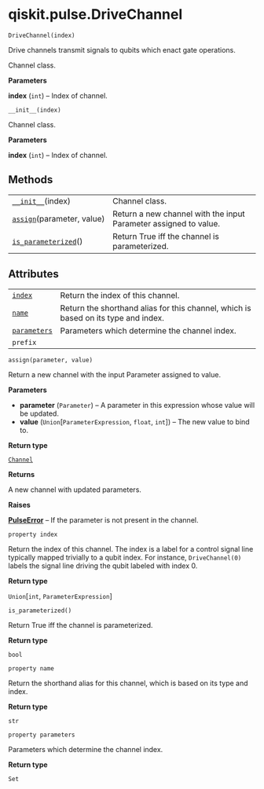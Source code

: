 # qiskit.pulse.DriveChannel

<span id="undefined" />

`DriveChannel(index)`

Drive channels transmit signals to qubits which enact gate operations.

Channel class.

**Parameters**

**index** (`int`) – Index of channel.

<span id="undefined" />

`__init__(index)`

Channel class.

**Parameters**

**index** (`int`) – Index of channel.

## Methods

|                                                                                                                  |                                                                  |
| ---------------------------------------------------------------------------------------------------------------- | ---------------------------------------------------------------- |
| [`__init__`](#qiskit.pulse.DriveChannel.__init__ "qiskit.pulse.DriveChannel.__init__")(index)                    | Channel class.                                                   |
| [`assign`](#qiskit.pulse.DriveChannel.assign "qiskit.pulse.DriveChannel.assign")(parameter, value)               | Return a new channel with the input Parameter assigned to value. |
| [`is_parameterized`](#qiskit.pulse.DriveChannel.is_parameterized "qiskit.pulse.DriveChannel.is_parameterized")() | Return True iff the channel is parameterized.                    |

## Attributes

|                                                                                              |                                                                                    |
| -------------------------------------------------------------------------------------------- | ---------------------------------------------------------------------------------- |
| [`index`](#qiskit.pulse.DriveChannel.index "qiskit.pulse.DriveChannel.index")                | Return the index of this channel.                                                  |
| [`name`](#qiskit.pulse.DriveChannel.name "qiskit.pulse.DriveChannel.name")                   | Return the shorthand alias for this channel, which is based on its type and index. |
| [`parameters`](#qiskit.pulse.DriveChannel.parameters "qiskit.pulse.DriveChannel.parameters") | Parameters which determine the channel index.                                      |
| `prefix`                                                                                     |                                                                                    |

<span id="undefined" />

`assign(parameter, value)`

Return a new channel with the input Parameter assigned to value.

**Parameters**

*   **parameter** (`Parameter`) – A parameter in this expression whose value will be updated.
*   **value** (`Union`\[`ParameterExpression`, `float`, `int`]) – The new value to bind to.

**Return type**

[`Channel`](qiskit.pulse.channels#qiskit.pulse.channels.Channel "qiskit.pulse.channels.Channel")

**Returns**

A new channel with updated parameters.

**Raises**

[**PulseError**](qiskit.pulse.PulseError#qiskit.pulse.PulseError "qiskit.pulse.PulseError") – If the parameter is not present in the channel.

<span id="undefined" />

`property index`

Return the index of this channel. The index is a label for a control signal line typically mapped trivially to a qubit index. For instance, `DriveChannel(0)` labels the signal line driving the qubit labeled with index 0.

**Return type**

`Union`\[`int`, `ParameterExpression`]

<span id="undefined" />

`is_parameterized()`

Return True iff the channel is parameterized.

**Return type**

`bool`

<span id="undefined" />

`property name`

Return the shorthand alias for this channel, which is based on its type and index.

**Return type**

`str`

<span id="undefined" />

`property parameters`

Parameters which determine the channel index.

**Return type**

`Set`

